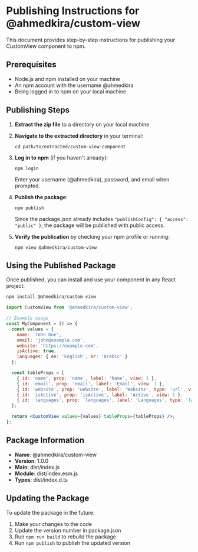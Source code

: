 # Publishing Instructions for @ahmedkira/custom-view

This document provides step-by-step instructions for publishing your CustomView component to npm.

## Prerequisites

- Node.js and npm installed on your machine
- An npm account with the username @ahmedkira
- Being logged in to npm on your local machine

## Publishing Steps

1. **Extract the zip file** to a directory on your local machine

2. **Navigate to the extracted directory** in your terminal:
   ```
   cd path/to/extracted/custom-view-component
   ```

3. **Log in to npm** (if you haven't already):
   ```
   npm login
   ```
   Enter your username (@ahmedkira), password, and email when prompted.

4. **Publish the package**:
   ```
   npm publish
   ```
   Since the package.json already includes `"publishConfig": { "access": "public" }`, the package will be published with public access.

5. **Verify the publication** by checking your npm profile or running:
   ```
   npm view @ahmedkira/custom-view
   ```

## Using the Published Package

Once published, you can install and use your component in any React project:

```bash
npm install @ahmedkira/custom-view
```

```jsx
import CustomView from '@ahmedkira/custom-view';

// Example usage
const MyComponent = () => {
  const values = {
    name: 'John Doe',
    email: 'john@example.com',
    website: 'https://example.com',
    isActive: true,
    languages: { en: 'English', ar: 'Arabic' }
  };

  const tableProps = [
    { id: 'name', prop: 'name', label: 'Name', view: 1 },
    { id: 'email', prop: 'email', label: 'Email', view: 1 },
    { id: 'website', prop: 'website', label: 'Website', type: 'url', view: 1 },
    { id: 'isActive', prop: 'isActive', label: 'Active', view: 1 },
    { id: 'languages', prop: 'languages', label: 'Languages', type: 'lang', view: 1 }
  ];

  return <CustomView values={values} tableProps={tableProps} />;
};
```

## Package Information

- **Name**: @ahmedkira/custom-view
- **Version**: 1.0.0
- **Main**: dist/index.js
- **Module**: dist/index.esm.js
- **Types**: dist/index.d.ts

## Updating the Package

To update the package in the future:

1. Make your changes to the code
2. Update the version number in package.json
3. Run `npm run build` to rebuild the package
4. Run `npm publish` to publish the updated version
